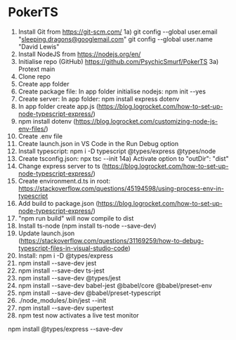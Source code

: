 # PokerTS

1) Install Git from https://git-scm.com/
1a)  git config --global user.email "sleeping.dragons@googlemail.com"
     git config --global user.name "David Lewis"
3) Install NodeJS from https://nodejs.org/en/
4) Initialise repo (GitHub) https://github.com/PsychicSmurf/PokerTS
3a) Protext main
5) Clone repo
6) Create app folder
7) Create package file: In app folder initialise nodejs: npm init --yes
8) Create server: In app folder: npm install express dotenv
9) In app folder create app.js (https://blog.logrocket.com/how-to-set-up-node-typescript-express/)
10) npm install dotenv (https://blog.logrocket.com/customizing-node-js-env-files/)
11) Create .env file
12) Create launch.json in VS Code in the Run Debug option
13) Install typescript: npm i -D typescript @types/express @types/node
14) Create tsconfig.json: npx tsc --init
14a) Activate option to "outDir": "dist"
15) Change express server to ts (https://blog.logrocket.com/how-to-set-up-node-typescript-express/)
16) Create environment.d.ts in root: https://stackoverflow.com/questions/45194598/using-process-env-in-typescript
17) Add build to package.json (https://blog.logrocket.com/how-to-set-up-node-typescript-express/)
18) "npm run build" will now compile to dist
19) Install ts-node (npm install ts-node --save-dev)
20) Update launch.json (https://stackoverflow.com/questions/31169259/how-to-debug-typescript-files-in-visual-studio-code)
21) Install: npm i -D @types/express
22) npm install --save-dev jest
23) npm install --save-dev ts-jest
24) npm install --save-dev @types/jest
25) npm install --save-dev babel-jest @babel/core @babel/preset-env
26) npm install --save-dev @babel/preset-typescript
27) ./node_modules/.bin/jest --init
28) npm install --save-dev supertest
29) npm test now activates a live test monitor


npm install @types/express --save-dev
